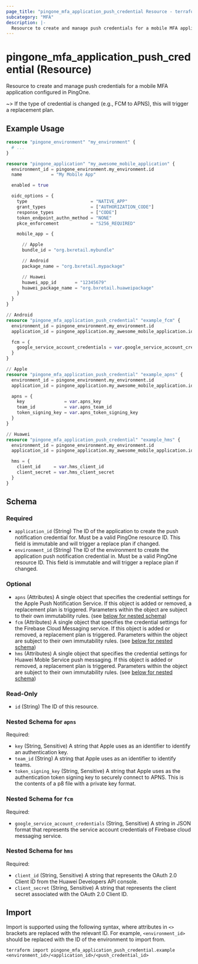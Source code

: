 ```yaml
---
page_title: "pingone_mfa_application_push_credential Resource - terraform-provider-pingone"
subcategory: "MFA"
description: |-
  Resource to create and manage push credentials for a mobile MFA application configured in PingOne.
---
```


# pingone_mfa_application_push_credential (Resource)

Resource to create and manage push credentials for a mobile MFA application configured in PingOne.

~> If the type of credential is changed (e.g., FCM to APNS), this will trigger a replacement plan.

## Example Usage

```terraform
resource "pingone_environment" "my_environment" {
  # ...
}

resource "pingone_application" "my_awesome_mobile_application" {
  environment_id = pingone_environment.my_environment.id
  name           = "My Mobile App"

  enabled = true

  oidc_options = {
    type                        = "NATIVE_APP"
    grant_types                 = ["AUTHORIZATION_CODE"]
    response_types              = ["CODE"]
    token_endpoint_authn_method = "NONE"
    pkce_enforcement            = "S256_REQUIRED"

    mobile_app = {

      // Apple
      bundle_id = "org.bxretail.mybundle"

      // Android
      package_name = "org.bxretail.mypackage"

      // Huawei
      huawei_app_id       = "12345679"
      huawei_package_name = "org.bxretail.huaweipackage"
    }
  }
}

// Android
resource "pingone_mfa_application_push_credential" "example_fcm" {
  environment_id = pingone_environment.my_environment.id
  application_id = pingone_application.my_awesome_mobile_application.id

  fcm = {
    google_service_account_credentials = var.google_service_account_credentials_json
  }
}

// Apple
resource "pingone_mfa_application_push_credential" "example_apns" {
  environment_id = pingone_environment.my_environment.id
  application_id = pingone_application.my_awesome_mobile_application.id

  apns = {
    key               = var.apns_key
    team_id           = var.apns_team_id
    token_signing_key = var.apns_token_signing_key
  }
}

// Huawei
resource "pingone_mfa_application_push_credential" "example_hms" {
  environment_id = pingone_environment.my_environment.id
  application_id = pingone_application.my_awesome_mobile_application.id

  hms = {
    client_id     = var.hms_client_id
    client_secret = var.hms_client_secret
  }
}
```

<!-- schema generated by tfplugindocs -->
## Schema

### Required

- `application_id` (String) The ID of the application to create the push notification credential for.  Must be a valid PingOne resource ID.  This field is immutable and will trigger a replace plan if changed.
- `environment_id` (String) The ID of the environment to create the application push notification credential in.  Must be a valid PingOne resource ID.  This field is immutable and will trigger a replace plan if changed.

### Optional

- `apns` (Attributes) A single object that specifies the credential settings for the Apple Push Notification Service.  If this object is added or removed, a replacement plan is triggered.  Parameters within the object are subject to their own immutability rules. (see [below for nested schema](#nestedatt--apns))
- `fcm` (Attributes) A single object that specifies the credential settings for the Firebase Cloud Messaging service.  If this object is added or removed, a replacement plan is triggered.  Parameters within the object are subject to their own immutability rules. (see [below for nested schema](#nestedatt--fcm))
- `hms` (Attributes) A single object that specifies the credential settings for Huawei Moble Service push messaging.  If this object is added or removed, a replacement plan is triggered.  Parameters within the object are subject to their own immutability rules. (see [below for nested schema](#nestedatt--hms))

### Read-Only

- `id` (String) The ID of this resource.

<a id="nestedatt--apns"></a>
### Nested Schema for `apns`

Required:

- `key` (String, Sensitive) A string that Apple uses as an identifier to identify an authentication key.
- `team_id` (String) A string that Apple uses as an identifier to identify teams.
- `token_signing_key` (String, Sensitive) A string that Apple uses as the authentication token signing key to securely connect to APNS. This is the contents of a p8 file with a private key format.


<a id="nestedatt--fcm"></a>
### Nested Schema for `fcm`

Required:

- `google_service_account_credentials` (String, Sensitive) A string in JSON format that represents the service account credentials of Firebase cloud messaging service.


<a id="nestedatt--hms"></a>
### Nested Schema for `hms`

Required:

- `client_id` (String, Sensitive) A string that represents the OAuth 2.0 Client ID from the Huawei Developers API console.
- `client_secret` (String, Sensitive) A string that represents the client secret associated with the OAuth 2.0 Client ID.

## Import

Import is supported using the following syntax, where attributes in `<>` brackets are replaced with the relevant ID.  For example, `<environment_id>` should be replaced with the ID of the environment to import from.

```shell
terraform import pingone_mfa_application_push_credential.example <environment_id>/<application_id>/<push_credential_id>
```
